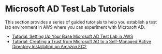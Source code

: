 # Microsoft AD Test Lab Tutorials<a name="tutorials_ad_test_labs"></a>

This section provides a series of guided tutorials to help you establish a test lab environment in AWS where you can experiment with Microsoft AD\.


+ [Tutorial: Setting Up Your Base Microsoft AD Test Lab in AWS](tutorial_ad_base_test_lab.md)
+ [Tutorial: Creating a Trust from Microsoft AD to a Self\-Managed Active Directory Installation on Amazon EC2](tutorial_ad_trust_test_lab.md)